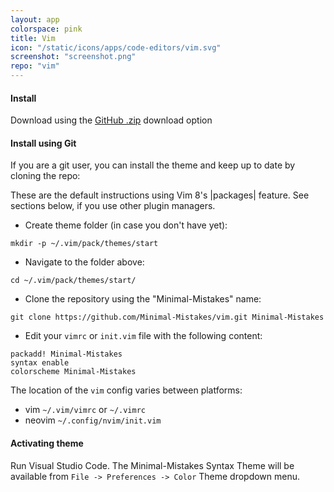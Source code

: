 ```yaml
---
layout: app
colorspace: pink
title: Vim
icon: "/static/icons/apps/code-editors/vim.svg"
screenshot: "screenshot.png"
repo: "vim"
---
```


#### Install

Download using the [GitHub .zip](https://github.com/Minimal-Mistakes/vim/archive/master.zip) download option

#### Install using Git

If you are a git user, you can install the theme and keep up to date by cloning the repo:

These are the default instructions using Vim 8's |packages| feature. See sections below, if you use other plugin managers.

- Create theme folder (in case you don't have yet):

```
mkdir -p ~/.vim/pack/themes/start
```

- Navigate to the folder above:

```
cd ~/.vim/pack/themes/start/
```

- Clone the repository using the "Minimal-Mistakes" name:

```
git clone https://github.com/Minimal-Mistakes/vim.git Minimal-Mistakes
```

- Edit your `vimrc` or `init.vim` file with the following content:

```
packadd! Minimal-Mistakes
syntax enable
colorscheme Minimal-Mistakes
```

The location of the `vim` config varies between platforms:

- vim `~/.vim/vimrc` or `~/.vimrc`
- neovim `~/.config/nvim/init.vim`

#### Activating theme

Run Visual Studio Code. The Minimal-Mistakes Syntax Theme will be available from `File -> Preferences -> Color` Theme dropdown menu.
